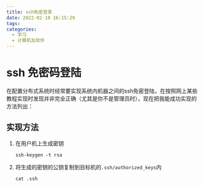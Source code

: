 ```yaml
---
title: ssh免密登录
date: 2022-02-10 16:15:29
tags:
categories:
  - 学习
  - 计算机及软件
---
```


# ssh 免密码登陆
在配置分布式系统时经常要实现系统内机器之间的ssh免密登陆，在按照网上某些教程实现时发现并非完全正确（尤其是你不是管理员时），现在把我能成功实现的方法列出：
## 实现方法
1. 在用户机上生成密钥

   ```shell
   ssh-keygen -t rsa
   ```

2. 将生成的密钥的公钥复制到目标机的`.ssh/authorized_keys`内

   ```shell
   cat .ssh
